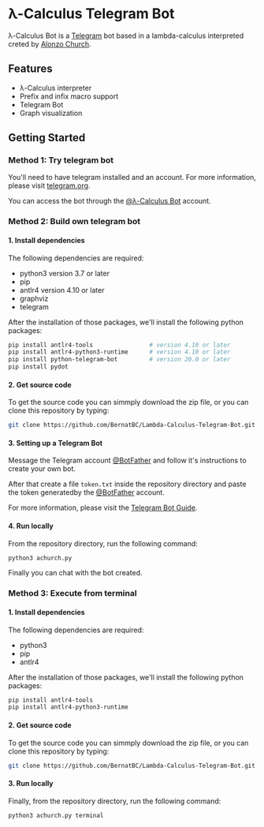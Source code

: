 # λ-Calculus Telegram Bot

λ-Calculus Bot is a [Telegram](https://telegram.org/) bot based in a lambda-calculus interpreted creted by [Alonzo Church](https://en.wikipedia.org/wiki/Alonzo_Church).

## Features

- λ-Calculus interpreter
- Prefix and infix macro support
- Telegram Bot
- Graph visualization

## Getting Started

### Method 1: Try telegram bot

You'll need to have telegram installed and an account. For more information, please visit [telegram.org](https://telegram.org/).

You can access the bot through the [@λ-Calculus Bot](https://t.me/lambda_calculus_bot) account.

### Method 2: Build own telegram bot

#### 1. Install dependencies
The following dependencies are required:
- python3       version 3.7 or later
- pip
- antlr4        version 4.10 or later
- graphviz
- telegram

After the installation of those packages, we'll install the following python packages:

```bash
pip install antlr4-tools                # version 4.10 or later
pip install antlr4-python3-runtime      # version 4.10 or later
pip install python-telegram-bot         # version 20.0 or later
pip install pydot
```

#### 2. Get source code
To get the source code you can simmply download the zip file, or you can clone this repository by typing: 

```bash
git clone https://github.com/BernatBC/Lambda-Calculus-Telegram-Bot.git
```

#### 3. Setting up a Telegram Bot
Message the Telegram account [@BotFather](https://t.me/botfather) and follow it's instructions to create your own bot.

After that create a file `token.txt` inside the repository directory and paste the token generatedby the [@BotFather](https://t.me/botfather) account.

For more information, please visit the [Telegram Bot Guide](https://core.telegram.org/bots#how-do-i-create-a-bot).

#### 4. Run locally
From the repository directory, run the following command:

```bash
python3 achurch.py
```

Finally you can chat with the bot created.

### Method 3: Execute from terminal

#### 1. Install dependencies
The following dependencies are required:
- python3
- pip
- antlr4

After the installation of those packages, we'll install the following python packages:

```bash
pip install antlr4-tools
pip install antlr4-python3-runtime
```

#### 2. Get source code
To get the source code you can simmply download the zip file, or you can clone this repository by typing:

```bash
git clone https://github.com/BernatBC/Lambda-Calculus-Telegram-Bot.git
```

#### 3. Run locally
Finally, from the repository directory, run the following command:

```bash
python3 achurch.py terminal
```
